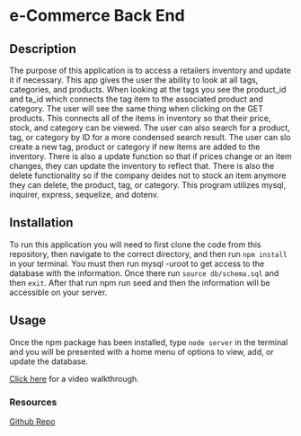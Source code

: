 # e-Commerce Back End
## Description
The purpose of this application is to access a retailers inventory and update it if necessary. This app gives the user the ability to look at all tags, categories, and products. When looking at the tags you see the product_id and ta_id which connects the tag item to the associated product and category. The user will see the same thing when clicking on the GET products. This connects all of the items in inventory so that their price, stock, and category can be viewed. The user can also search for a product, tag, or category by ID for a more condensed search result. The user can slo create a new tag, product or category if new items are added to the inventory. There is also a update function so that if prices change or an item changes, they can update the inventory to reflect that. There is also the delete functionality so if the company deides not to stock an item anymore they can delete, the product, tag, or category. This program utilizes mysql, inquirer, express, sequelize, and dotenv.
## Installation
To run this application you will need to first clone the code from this repository, then navigate to the correct directory, and then run `npm install` in your terminal. You must then run mysql -uroot to get access to the database with the information. Once there run `source db/schema.sql` and then `exit`. After that run npm run seed and then the information will be accessible on your server.
## Usage
Once the npm package has been installed, type `node server` in the terminal and you will be presented with a home menu of options to view, add, or update the database.

[Click here](./images/walkthrough.mp4) for a video walkthrough.

### Resources
[Github Repo](https://github.com/cdgonzo23/e-commerce-back-end)